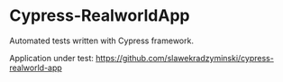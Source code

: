 # Cypress-RealworldApp

Automated tests written with Cypress framework.

Application under test:
https://github.com/slawekradzyminski/cypress-realworld-app
